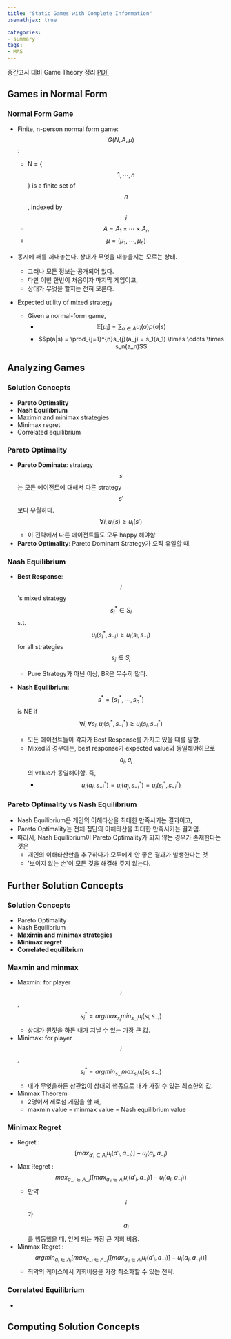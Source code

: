 ```yaml
---
title: "Static Games with Complete Information"
usemathjax: true

categories:
- summary
tags:
- MAS
---
```


중간고사 대비 Game Theory 정리 [PDF](https://arxiv.org/abs/1706.03762)



## Games in Normal Form

### Normal Form Game

* Finite, n-person normal form game: $$G(N, A, \mu)$$:
  * N = {$$1, \cdots, n$$} is a finite set of $$n$$, indexed by $$i$$
  * $$A = A_1 \times \cdots \times A_n$$
  * $$\mu = (\mu_1, \cdots, \mu_{n})$$
* 동시에 패를 꺼내놓는다. 상대가 무엇을 내놓을지는 모르는 상태.
  * 그러나 모든 정보는 공개되어 있다. 
  * 다만 이번 한번이 처음이자 마지막 게임이고, 
  * 상대가 무엇을 할지는 전혀 모른다.

* Expected utility of mixed strategy
  * Given a normal-form game, 
    * $$\mathbb{E}[\mu_{i}] = \sum_{a\in A}u_{i}(a)p(a|s)$$
    * $$p(a|s) = \prod_{j=1}^{n}s_{j}(a_j) = s_1(a_1) \times \cdots \times s_n(a_n)$$



## Analyzing Games

### Solution Concepts

* **Pareto Optimality**
* **Nash Equilibrium**
* Maximin and minimax strategies
* Minimax regret
* Correlated equilibrium



### Pareto Optimality

* **Pareto Dominate**: strategy $$s$$는 모든 에이전트에 대해서 다른 strategy $$s'$$보다 우월하다. $$\forall i, u_{i}(s) \geq u_{i}(s')$$
  * 이 전략에서 다른 에이전트들도 모두 happy 해야함
* **Pareto Optimality**: Pareto Dominant Strategy가 오직 유일할 때.



### Nash Equilibrium

* **Best Response**: $$i$$'s mixed strategy $$s^*_{i} \in S_{i}$$ s.t. $$u_{i}(s^*_{i}, s_{-i}) \geq u_{i}(s_{i}, s_{-i})$$ for all strategies $$s_i \in S_i$$
  * Pure Strategy가 아닌 이상, BR은 무수히 많다.

* **Nash Equilibrium**: $$s^{*}=(s^{*}_{1}, \cdots, s^{*}_{n})$$ is NE if $$\forall i, \forall s_{i}, u_{i}(s^{*}_{i}, s^{*}_{-i}) \geq u_{i}(s_{i}, s^{*}_{-i})$$
  * 모든 에이전트들이 각자가 Best Response를 가지고 있을 때를 말함.
  * Mixed의 경우에는, best response가 expected value와 동일해야하므로 $$a_i, a_j$$의 value가 동일해야함. 즉,
    * $$u_{i}(a_{i}, s^{*}_{-i}) = u_{i}(a_j, s^{*}_{-i}) = u_{i}(s^{*}_{i}, s^{*}_{-i})$$



### Pareto Optimality vs Nash Equilibrium

* Nash Equilibrium은 개인의 이해타산을 최대한 만족시키는 결과이고,
* Pareto Optimality는 전체 집단의 이해타산을 최대한 만족시키는 결과임.
* 따라서, Nash Equilibrium이 Pareto Optimality가 되지 않는 경우가 존재한다는 것은
  * 개인의 이해타산만을 추구하다가 모두에게 안 좋은 결과가 발생한다는 것
  * '보이지 않는 손'이 모든 것을 해결해 주지 않는다.



## Further Solution Concepts

### Solution Concepts

* Pareto Optimality
* Nash Equilibrium
* **Maximin and minimax strategies**
* **Minimax regret**
* **Correlated equilibrium**



### Maxmin and minmax

 * Maxmin: for player $$i$$, $$s^{*}_{i} = argmax_{s_i}min_{s_{-i}} u_{i}(s_{i}, s_{-i})$$ 
   	* 상대가 뭔짓을 하든 내가 지닐 수 있는 가장 큰 값.
 * Minimax: for player $$i$$, $$s^{*}_{i} = argmin_{s_{-i}}max_{s_{i}} u_{i}(s_{i}, s_{-i})$$ 
   	* 내가 무엇을하든 상관없이 상대의 행동으로 내가 가질 수 있는 최소한의 값.
 * Minmax Theorem
   	* 2명이서 제로섬 게임을 할 때,
   	* maxmin value = minmax value = Nash equilibrium value



### Minimax Regret

* Regret : $$\big[ max_{a'_{i} \in A_{i}}u_{i}(a'_{i}, a_{-i}) \big] - u_{i}(a_{i}, a_{-i})$$
* Max Regret : $$max_{a_{-i} \in A_{-i}}\Big( \big[ max_{a'_{i} \in A_{i}}u_{i}(a'_{i}, a_{-i}) \big] - u_{i}(a_{i}, a_{-i}) \Big)$$
  * 만약 $$i$$가 $$a_i$$를 행동했을 때, 얻게 되는 가장 큰 기회 비용.
* Minmax Regret : $$argmin_{a_{i} \in A_{i}} \Big[ max_{a_{-i} \in A_{-i}}\Big( \big[ max_{a'_{i} \in A_{i}}u_{i}(a'_{i}, a_{-i}) \big] - u_{i}(a_{i}, a_{-i}) \Big) \Big]$$
  * 최악의 케이스에서 기회비용을 가장 최소화할 수 있는 전략.



### Correlated Equilibrium

* 



## Computing Solution Concepts



